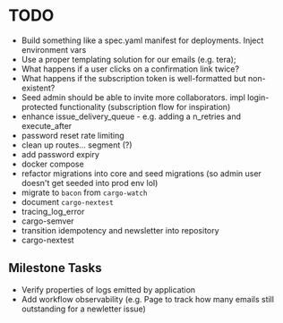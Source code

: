 # TODO

- Build something like a spec.yaml manifest for deployments. Inject environment vars
- Use a proper templating solution for our emails (e.g. tera);
- What happens if a user clicks on a confirmation link twice?
- What happens if the subscription token is well-formatted but non-existent?
- Seed admin should be able to invite more collaborators. impl login-protected functionality (subscription flow for inspiration)
- enhance issue_delivery_queue - e.g. adding a n_retries and execute_after
- password reset rate limiting
- clean up routes... segment (?)
- add password expiry
- docker compose
- refactor migrations into core and seed migrations (so admin user doesn't get seeded into prod env lol)
- migrate to `bacon` from `cargo-watch`
- document `cargo-nextest`
- tracing_log_error
- cargo-semver
- transition idempotency and newsletter into repository 
- cargo-nextest

## Milestone Tasks

- Verify properties of logs emitted by application
- Add workflow observability (e.g. Page to track how many emails still outstanding for a newletter issue)
